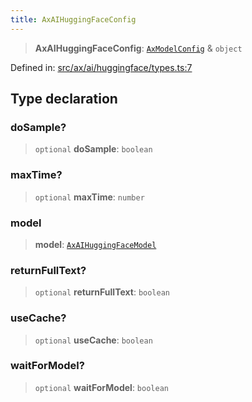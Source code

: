 ```yaml
---
title: AxAIHuggingFaceConfig
---
```


> **AxAIHuggingFaceConfig**: [`AxModelConfig`](#apidocs/typealiasaxmodelconfig) & `object`

Defined in: [src/ax/ai/huggingface/types.ts:7](#apidocs/httpsgithubcomax-llmaxblob3b79ada8d723949fcd8a76c2b6f48cf69d8394f8srcaxaihuggingfacetypestsl7)

## Type declaration

### doSample?

> `optional` **doSample**: `boolean`

### maxTime?

> `optional` **maxTime**: `number`

### model

> **model**: [`AxAIHuggingFaceModel`](#apidocs/enumerationaxaihuggingfacemodel)

### returnFullText?

> `optional` **returnFullText**: `boolean`

### useCache?

> `optional` **useCache**: `boolean`

### waitForModel?

> `optional` **waitForModel**: `boolean`

